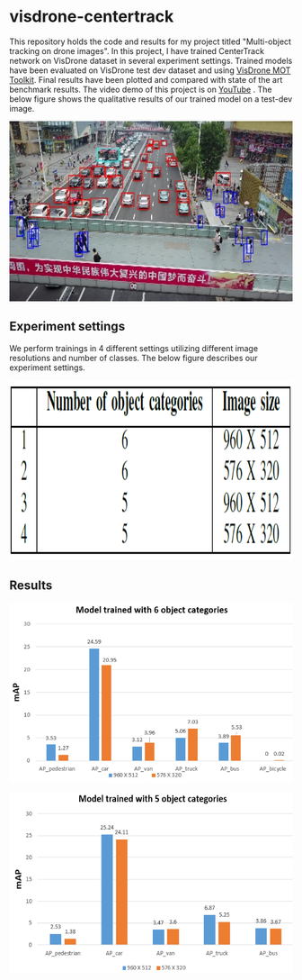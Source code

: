 # visdrone-centertrack
This repository holds the code and results for my project titled "Multi-object tracking on drone images". In this project, I have trained CenterTrack network on VisDrone dataset in several experiment settings. Trained models have been evaluated on VisDrone test dev dataset and using [VisDrone MOT Toolkit](https://github.com/VisDrone/VisDrone2018-MOT-toolkit.git). Final results have been plotted and compared with state of the art benchmark results. The video demo of this project is on [YouTube](https://www.youtube.com/watch?v=q1-l-brHvgU&ab_channel=ArslanSiddique) . The below figure shows the qualitative results of our trained model on a test-dev image.
<p align="center">
  <img width="600" height="320" src="https://github.com/hafizas101/visdrone-centertrack/blob/master/images/demo3.jpg">
</p>

## Experiment settings
We perform trainings in 4 different settings utilizing different image resolutions and number of classes. The below figure describes our experiment settings.
<p align="center">
  <img width="600" height="320" src="https://github.com/hafizas101/visdrone-centertrack/blob/master/images/exp_settings.PNG">
</p>

## Results
<p align="center">
  <img width="600" height="320" src="https://github.com/hafizas101/visdrone-centertrack/blob/master/images/mAP_1.PNG">
</p>
<p align="center">
  <img width="600" height="320" src="https://github.com/hafizas101/visdrone-centertrack/blob/master/images/mAP_2.PNG">
</p>
